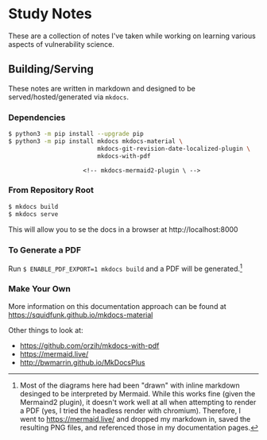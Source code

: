 # Study Notes

These are a collection of notes I've taken while working on learning various aspects of vulnerability science.

## Building/Serving

These notes are written in markdown and designed to be served/hosted/generated via `mkdocs`.

### Dependencies

```bash
$ python3 -m pip install --upgrade pip
$ python3 -m pip install mkdocs mkdocs-material \
                         mkdocs-git-revision-date-localized-plugin \
                         mkdocs-with-pdf
```
                         <!-- mkdocs-mermaid2-plugin \ -->


### From Repository Root

```bash
$ mkdocs build
$ mkdocs serve
```

This will allow you to se the docs in a browser at http://localhost:8000

### To Generate a PDF

Run `$ ENABLE_PDF_EXPORT=1 mkdocs build` and a PDF will be generated.[^1]

  [^1]:
    Most of the diagrams here had been "drawn" with inline markdown desinged to be interpreted
    by Mermaid. While this works fine (given the Mermaind2 plugin), it doesn't work well at
    all when attempting to render a PDF (yes, I tried the headless render with chromium). 
    Therefore, I went to https://mermaid.live/ and dropped my markdown in, saved the resulting
    PNG files, and referenced those in my documentation pages.


<!-- You will need to download/install the Chrome Driver

https://chromedriver.chromium.org/

I also needed to install the chromium browser (not chrome) via the following:

``` sh
$ sudo apt-get install chromium-browser
```
 -->




### Make Your Own

More information on this documentation approach can be found at https://squidfunk.github.io/mkdocs-material

Other things to look at:

* https://github.com/orzih/mkdocs-with-pdf
* https://mermaid.live/
* http://bwmarrin.github.io/MkDocsPlus 

